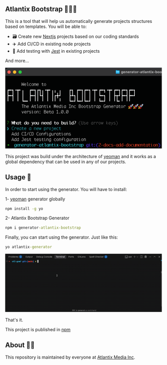 ## Atlantix Bootstrap 🚀🚀🚀
This is a tool that will help us automatically generate projects structures based on templates.
You will be able to:

* 🗃️ Create new [Nextjs](https://nextjs.org/) projects based on our coding standards
* ✈️ Add CI/CD in existing node projects
* 🧪 Add testing with [Jest](https://jestjs.io/) in existing projects

And more...

![preview](./assets/bootstrap-preview.png) 

This project was build under the architecture of [yeoman](https://yeoman.io/) and it works as a global 
dependency that can be used in any of our projects.

## Usage 🚚
In order to start using the generator. You will have to install:

1- [yeoman](https://yeoman.io/) generator globally
```cmd
npm install -g yo
```

2- Atlantix Bootstrap Generator
```cmd
npm i generator-atlantix-bootstrap
```

Finally, you can start using the generator. Just like this:
```cmd
yo atlantix-generator
```
![cmd-example](./assets/cmd-example.gif) 

That's it.

This project is published in [npm](https://www.npmjs.com/package/generator-atlantix-bootstrap)

## About 🧑‍💻
This repository is maintained by everyone at [Atlantix Media Inc](https://github.com/Atlantix-Media-Inc).

